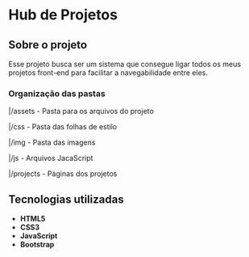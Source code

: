 # Hub de Projetos
 
## Sobre o projeto
Esse projeto busca ser um sistema que consegue ligar todos os meus projetos front-end para facilitar a navegabilidade entre eles.

### Organização das pastas
|/assets - Pasta para os arquivos do projeto

|/css - Pasta das folhas de estilo

|/img - Pasta das imagens

|/js - Arquivos JacaScript

|/projects - Páginas dos projetos

## Tecnologias utilizadas

- **HTML5**
- **CSS3**
- **JavaScript**
- **Bootstrap**